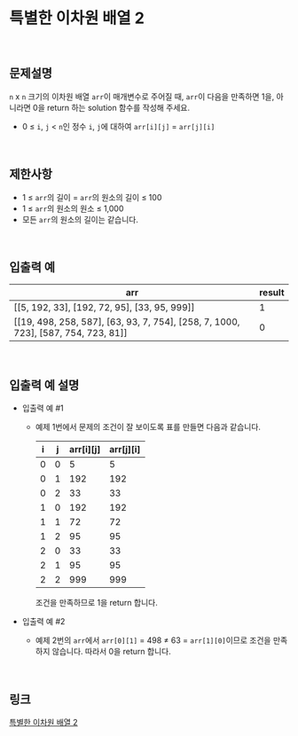 # 특별한 이차원 배열 2

<br>

## 문제설명
`n` x `n` 크기의 이차원 배열 `arr`이 매개변수로 주어질 때, `arr`이 다음을 만족하면 1을, 아니라면 0을 return 하는 solution 함수를 작성해 주세요.

- 0 ≤ `i`, `j` < `n`인 정수 `i`, `j`에 대하여 `arr[i][j]` = `arr[j][i]`

<br>

## 제한사항
- 1 ≤ `arr`의 길이 = `arr`의 원소의 길이 ≤ 100
- 1 ≤ `arr`의 원소의 원소 ≤ 1,000
- 모든 `arr`의 원소의 길이는 같습니다.

<br>

## 입출력 예
| arr | result |
|---|---|
| [[5, 192, 33], [192, 72, 95], [33, 95, 999]] | 1 |
| [[19, 498, 258, 587], [63, 93, 7, 754], [258, 7, 1000, 723], [587, 754, 723, 81]] | 0 |

<br>

## 입출력 예 설명
- 입출력 예 #1
    - 예제 1번에서 문제의 조건이 잘 보이도록 표를 만들면 다음과 같습니다.

        | i | j | arr[i][j] | arr[j][i] |
        |---|---|---|---|
        | 0 | 0 | 5 | 5 |
        | 0 | 1 | 192 | 192 |
        | 0 | 2 | 33 | 33 |
        | 1 | 0 | 192 | 192 |
        | 1 | 1 | 72 | 72 |
        | 1 | 2 | 95 | 95 |
        | 2 | 0 | 33 | 33 |
        | 2 | 1 | 95 | 95 |
        | 2 | 2 | 999 | 999 |

        조건을 만족하므로 1을 return 합니다.

- 입출력 예 #2
    - 예제 2번의 `arr`에서 `arr[0][1]` = 498 ≠ 63 = `arr[1][0]`이므로 조건을 만족하지 않습니다. 따라서 0을 return 합니다.

<br>

## 링크
[특별한 이차원 배열 2](https://school.programmers.co.kr/learn/courses/30/lessons/181831)
